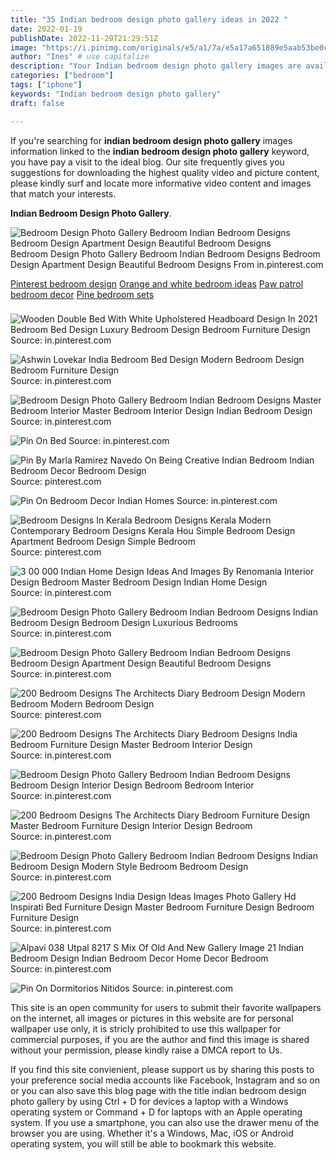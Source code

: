 ```yaml
---
title: "35 Indian bedroom design photo gallery ideas in 2022 "
date: 2022-01-19
publishDate: 2022-11-29T21:29:51Z
image: "https://i.pinimg.com/originals/e5/a1/7a/e5a17a651889e5aab53be0c7f97ecc42.jpg"
author: "Ines" # use capitalize
description: "Your Indian bedroom design photo gallery images are available. Indian bedroom design photo gallery are a topic that is being searched for and liked by netizens now. You can Get the Indian bedroom design photo gallery files here. Get all royalty-free vectors."
categories: ["bedroom"]
tags: ["iphone"]
keywords: "Indian bedroom design photo gallery"
draft: false

---
```


If you're searching for **indian bedroom design photo gallery** images information linked to the **indian bedroom design photo gallery** keyword, you have pay a visit to the ideal  blog.  Our site frequently  gives you  suggestions  for downloading  the highest  quality video and picture  content, please kindly surf and locate more informative video content and images  that match your interests.

**Indian Bedroom Design Photo Gallery**. 

![Bedroom Design Photo Gallery Bedroom Indian Bedroom Designs Bedroom Design Apartment Design Beautiful Bedroom Designs](https://i.pinimg.com/originals/d9/9b/83/d99b83f62be806c3dae6a773d1798dcd.jpg "Bedroom Design Photo Gallery Bedroom Indian Bedroom Designs Bedroom Design Apartment Design Beautiful Bedroom Designs")
Bedroom Design Photo Gallery Bedroom Indian Bedroom Designs Bedroom Design Apartment Design Beautiful Bedroom Designs From in.pinterest.com

[Pinterest bedroom design](/pinterest-bedroom-design/)
[Orange and white bedroom ideas](/orange-and-white-bedroom-ideas/)
[Paw patrol bedroom decor](/paw-patrol-bedroom-decor/)
[Pine bedroom sets](/pine-bedroom-sets/)



### 

 


![Wooden Double Bed With White Upholstered Headboard Design In 2021 Bedroom Bed Design Luxury Bedroom Design Bedroom Furniture Design](https://i.pinimg.com/564x/3e/06/58/3e065850ab190fd2aa9138e0fffb2b2b.jpg "Wooden Double Bed With White Upholstered Headboard Design In 2021 Bedroom Bed Design Luxury Bedroom Design Bedroom Furniture Design")
Source: in.pinterest.com

 

![Ashwin Lovekar India Bedroom Bed Design Modern Bedroom Design Bedroom Furniture Design](https://i.pinimg.com/originals/7c/23/d3/7c23d34407784972484120e93359ebd0.jpg "Ashwin Lovekar India Bedroom Bed Design Modern Bedroom Design Bedroom Furniture Design")
Source: in.pinterest.com

 

![Bedroom Design Photo Gallery Bedroom Indian Bedroom Designs Master Bedroom Interior Master Bedroom Interior Design Indian Bedroom Design](https://i.pinimg.com/originals/e1/b7/53/e1b75302d929ba98571f560cc5bae077.jpg "Bedroom Design Photo Gallery Bedroom Indian Bedroom Designs Master Bedroom Interior Master Bedroom Interior Design Indian Bedroom Design")
Source: in.pinterest.com

 

![Pin On Bed](https://i.pinimg.com/originals/20/58/0a/20580adcd4a4cd350320ea38b28f9462.jpg "Pin On Bed")
Source: in.pinterest.com

 

![Pin By Marla Ramirez Navedo On Being Creative Indian Bedroom Indian Bedroom Decor Bedroom Design](https://i.pinimg.com/originals/9a/ec/0c/9aec0c8ba08d6d8348a5069fcbd84f51.jpg "Pin By Marla Ramirez Navedo On Being Creative Indian Bedroom Indian Bedroom Decor Bedroom Design")
Source: pinterest.com

 

![Pin On Bedroom Decor Indian Homes](https://i.pinimg.com/originals/77/5d/e0/775de00fd7917139588d8a87cdbad1d3.jpg "Pin On Bedroom Decor Indian Homes")
Source: in.pinterest.com

 

![Bedroom Designs In Kerala Bedroom Designs Kerala Modern Contemporary Bedroom Designs Kerala Hou Simple Bedroom Design Apartment Bedroom Design Simple Bedroom](https://i.pinimg.com/originals/85/fc/68/85fc6895ebcbaba367cd533e52986522.jpg "Bedroom Designs In Kerala Bedroom Designs Kerala Modern Contemporary Bedroom Designs Kerala Hou Simple Bedroom Design Apartment Bedroom Design Simple Bedroom")
Source: pinterest.com

 

![3 00 000 Indian Home Design Ideas And Images By Renomania Interior Design Bedroom Master Bedroom Design Indian Home Design](https://i.pinimg.com/originals/79/3a/5c/793a5c734121ce8f2b8d818cd27c78c1.jpg "3 00 000 Indian Home Design Ideas And Images By Renomania Interior Design Bedroom Master Bedroom Design Indian Home Design")
Source: in.pinterest.com

 

![Bedroom Design Photo Gallery Bedroom Indian Bedroom Designs Indian Bedroom Design Bedroom Design Luxurious Bedrooms](https://i.pinimg.com/originals/8f/fc/92/8ffc9289a9a8b8087e65df46b94a5de1.jpg "Bedroom Design Photo Gallery Bedroom Indian Bedroom Designs Indian Bedroom Design Bedroom Design Luxurious Bedrooms")
Source: in.pinterest.com

 

![Bedroom Design Photo Gallery Bedroom Indian Bedroom Designs Bedroom Design Apartment Design Beautiful Bedroom Designs](https://i.pinimg.com/originals/d9/9b/83/d99b83f62be806c3dae6a773d1798dcd.jpg "Bedroom Design Photo Gallery Bedroom Indian Bedroom Designs Bedroom Design Apartment Design Beautiful Bedroom Designs")
Source: in.pinterest.com

 

![200 Bedroom Designs The Architects Diary Bedroom Design Modern Bedroom Modern Bedroom Design](https://i.pinimg.com/originals/d7/d5/d7/d7d5d739463184a8276191b14967e5e8.jpg "200 Bedroom Designs The Architects Diary Bedroom Design Modern Bedroom Modern Bedroom Design")
Source: pinterest.com

 

![200 Bedroom Designs The Architects Diary Bedroom Designs India Bedroom Furniture Design Master Bedroom Interior Design](https://i.pinimg.com/originals/31/57/7d/31577dabcfd4807c86f08287580d4db6.jpg "200 Bedroom Designs The Architects Diary Bedroom Designs India Bedroom Furniture Design Master Bedroom Interior Design")
Source: in.pinterest.com

 

![Bedroom Design Photo Gallery Bedroom Indian Bedroom Designs Bedroom Design Interior Design Bedroom Bedroom Interior](https://i.pinimg.com/originals/43/86/55/4386554b121684c18117eed7dd133dcb.jpg "Bedroom Design Photo Gallery Bedroom Indian Bedroom Designs Bedroom Design Interior Design Bedroom Bedroom Interior")
Source: in.pinterest.com

 

![200 Bedroom Designs The Architects Diary Bedroom Furniture Design Master Bedroom Furniture Design Interior Design Bedroom](https://i.pinimg.com/originals/b2/38/cd/b238cd7a8ee288584efc6cd25524820a.jpg "200 Bedroom Designs The Architects Diary Bedroom Furniture Design Master Bedroom Furniture Design Interior Design Bedroom")
Source: in.pinterest.com

 

![Bedroom Design Photo Gallery Bedroom Indian Bedroom Designs Indian Bedroom Design Modern Style Bedroom Bedroom Design](https://i.pinimg.com/originals/e2/cb/e0/e2cbe03be6c15683631d80ba7a4f69d2.jpg "Bedroom Design Photo Gallery Bedroom Indian Bedroom Designs Indian Bedroom Design Modern Style Bedroom Bedroom Design")
Source: in.pinterest.com

 

![200 Bedroom Designs India Design Ideas Images Photo Gallery Hd Inspirati Bed Furniture Design Master Bedroom Furniture Design Bedroom Furniture Design](https://i.pinimg.com/originals/c1/25/2c/c1252c0a08b4949502a4b889be43d333.jpg "200 Bedroom Designs India Design Ideas Images Photo Gallery Hd Inspirati Bed Furniture Design Master Bedroom Furniture Design Bedroom Furniture Design")
Source: in.pinterest.com

 

![Alpavi 038 Utpal 8217 S Mix Of Old And New Gallery Image 21 Indian Bedroom Design Indian Bedroom Decor Home Decor Bedroom](https://i.pinimg.com/originals/07/36/65/0736652a7d3c629c9474dbabf2206c1b.jpg "Alpavi 038 Utpal 8217 S Mix Of Old And New Gallery Image 21 Indian Bedroom Design Indian Bedroom Decor Home Decor Bedroom")
Source: in.pinterest.com

 

![Pin On Dormitorios Nitidos](https://i.pinimg.com/originals/e5/a1/7a/e5a17a651889e5aab53be0c7f97ecc42.jpg "Pin On Dormitorios Nitidos")
Source: in.pinterest.com

 

This site is an open community for users to submit their favorite wallpapers on the internet, all images or pictures in this website are for personal wallpaper use only, it is stricly prohibited to use this wallpaper for commercial purposes, if you are the author and find this image is shared without your permission, please kindly raise a DMCA report to Us.

If you find this site convienient, please support us by sharing this posts to your preference social media accounts like Facebook, Instagram and so on or you can also save this blog page with the title indian bedroom design photo gallery by using Ctrl + D for devices a laptop with a Windows operating system or Command + D for laptops with an Apple operating system. If you use a smartphone, you can also use the drawer menu of the browser you are using. Whether it's a Windows, Mac, iOS or Android operating system, you will still be able to bookmark this website.
